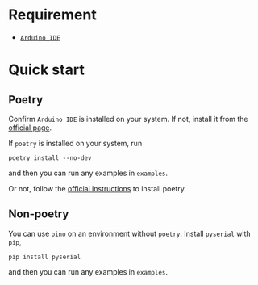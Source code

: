 # Requirement
+ [`Arduino IDE`](https://www.arduino.cc/en/main/software)

# Quick start
## Poetry
Confirm `Arduino IDE` is installed on your system. If not, install it from the [official page](https://www.arduino.cc/en/main/software).

If `poetry` is installed on your system, run
```
poetry install --no-dev
```
and then you can run any examples in `examples`.

Or not, follow the [official instructions](https://python-poetry.org/docs/) to install poetry.

## Non-poetry
You can use `pino` on an environment without `poetry`.
Install `pyserial` with `pip`,
```
pip install pyserial
```
and then you can run any examples in `examples`.
